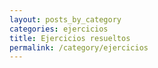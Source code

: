 ```yaml
---
layout: posts_by_category
categories: ejercicios
title: Ejercicios resueltos
permalink: /category/ejercicios
---
```

